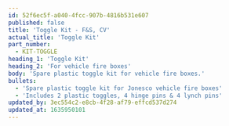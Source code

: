 ```yaml
---
id: 52f6ec5f-a040-4fcc-907b-4816b531e607
published: false
title: 'Toggle Kit - F&S, CV'
actual_title: 'Toggle Kit'
part_number:
  - KIT-TOGGLE
heading_1: 'Toggle Kit'
heading_2: 'For vehicle fire boxes'
body: 'Spare plastic toggle kit for vehicle fire boxes.'
bullets:
  - 'Spare plastic toggle kit for Jonesco vehicle fire boxes'
  - 'Includes 2 plastic toggles, 4 hinge pins & 4 lynch pins'
updated_by: 3ec554c2-e8cb-4f28-af79-effcd537d274
updated_at: 1635950101
---
```

